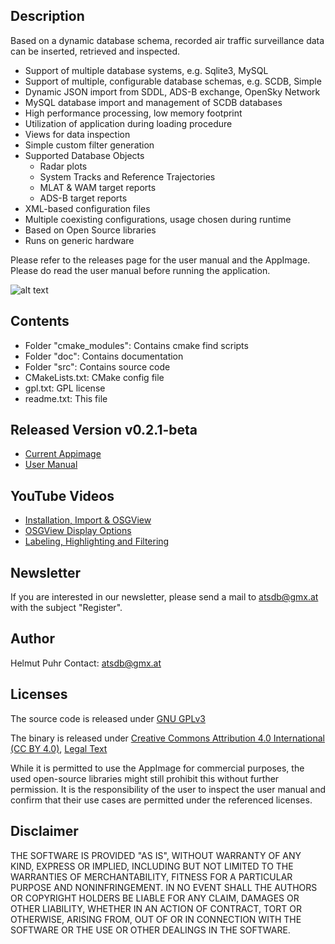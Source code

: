 ## Description
Based on a dynamic database schema, recorded air traffic surveillance data can be inserted, retrieved and inspected.

- Support of multiple database systems, e.g. Sqlite3, MySQL
- Support of multiple, configurable database schemas, e.g. SCDB, Simple
- Dynamic JSON import from SDDL, ADS-B exchange, OpenSky Network
- MySQL database import and management of SCDB databases
- High performance processing, low memory footprint
- Utilization of application during loading procedure
- Views for data inspection
- Simple custom filter generation
- Supported Database Objects
  - Radar plots
  - System Tracks and Reference Trajectories
  - MLAT & WAM target reports
  - ADS-B target reports
- XML-based configuration files
- Multiple coexisting configurations, usage chosen during runtime
- Based on Open Source libraries
- Runs on generic hardware

Please refer to the releases page for the user manual and the AppImage. Please do read the user manual before running the application.

![alt text](https://github.com/hpuhr/ATSDB/blob/master/doc/screenshots/osgview_3d.jpeg)

## Contents

- Folder "cmake_modules": Contains cmake find scripts
- Folder "doc": Contains documentation
- Folder "src": Contains source code
- CMakeLists.txt: CMake config file
- gpl.txt: GPL license
- readme.txt: This file

## Released Version v0.2.1-beta
- [Current Appimage](https://github.com/hpuhr/ATSDB/releases/download/v0.2.1-beta/ATSDB-v0.2.1_beta-x86_64.AppImage)
- [User Manual](https://github.com/hpuhr/ATSDB/releases/download/v0.2.0-beta/user_manual_v0.2.0.pdf)

## YouTube Videos
- [Installation, Import & OSGView](https://youtu.be/hptJHQ5D9hs)
- [OSGView Display Options](https://youtu.be/vEoT88RGLQo)
- [Labeling, Highlighting and Filtering](https://youtu.be/2ewXrWU7KUE)


## Newsletter
If you are interested in our newsletter, please send a mail to atsdb@gmx.at with the subject "Register".

## Author
Helmut Puhr
Contact: atsdb@gmx.at

## Licenses
The source code is released under [GNU GPLv3](https://www.gnu.org/licenses/gpl-3.0.en.html)

The binary is released under [Creative Commons Attribution 4.0 International (CC BY 4.0)](https://creativecommons.org/licenses/by/4.0/), [Legal Text](https://creativecommons.org/licenses/by/4.0/legalcode)

While it is permitted to use the AppImage for commercial purposes, the used open-source libraries might still prohibit this without further permission. It is the responsibility of the user to inspect the user manual and confirm that their use cases are permitted under the referenced licenses.

Disclaimer
----------

THE SOFTWARE IS PROVIDED "AS IS", WITHOUT WARRANTY OF ANY KIND, EXPRESS OR IMPLIED, INCLUDING BUT NOT LIMITED TO THE WARRANTIES OF MERCHANTABILITY, FITNESS FOR A PARTICULAR PURPOSE AND NONINFRINGEMENT. IN NO EVENT SHALL THE AUTHORS OR COPYRIGHT HOLDERS BE LIABLE FOR ANY CLAIM, DAMAGES OR OTHER LIABILITY, WHETHER IN AN ACTION OF CONTRACT, TORT OR OTHERWISE, ARISING FROM, OUT OF OR IN CONNECTION WITH THE SOFTWARE OR THE USE OR OTHER DEALINGS IN THE SOFTWARE.


